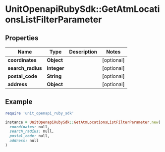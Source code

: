 # UnitOpenapiRubySdk::GetAtmLocationsListFilterParameter

## Properties

| Name | Type | Description | Notes |
| ---- | ---- | ----------- | ----- |
| **coordinates** | **Object** |  | [optional] |
| **search_radius** | **Integer** |  | [optional] |
| **postal_code** | **String** |  | [optional] |
| **address** | **Object** |  | [optional] |

## Example

```ruby
require 'unit_openapi_ruby_sdk'

instance = UnitOpenapiRubySdk::GetAtmLocationsListFilterParameter.new(
  coordinates: null,
  search_radius: null,
  postal_code: null,
  address: null
)
```


